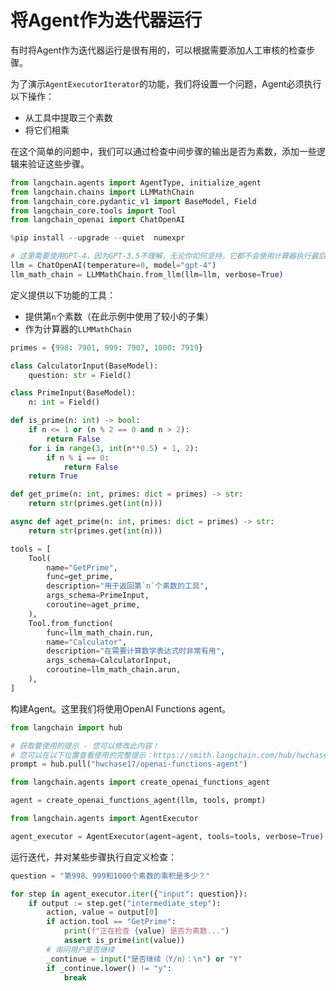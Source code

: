 # 将Agent作为迭代器运行

有时将Agent作为迭代器运行是很有用的，可以根据需要添加人工审核的检查步骤。

为了演示`AgentExecutorIterator`的功能，我们将设置一个问题，Agent必须执行以下操作：

- 从工具中提取三个素数
- 将它们相乘

在这个简单的问题中，我们可以通过检查中间步骤的输出是否为素数，添加一些逻辑来验证这些步骤。


```python
from langchain.agents import AgentType, initialize_agent
from langchain.chains import LLMMathChain
from langchain_core.pydantic_v1 import BaseModel, Field
from langchain_core.tools import Tool
from langchain_openai import ChatOpenAI
```

```python
%pip install --upgrade --quiet  numexpr
```

```python
# 这里需要使用GPT-4，因为GPT-3.5不理解，无论你如何坚持，它都不会使用计算器执行最后的计算
llm = ChatOpenAI(temperature=0, model="gpt-4")
llm_math_chain = LLMMathChain.from_llm(llm=llm, verbose=True)
```

定义提供以下功能的工具：

- 提供第`n`个素数（在此示例中使用了较小的子集）
- 作为计算器的`LLMMathChain`

```python
primes = {998: 7901, 999: 7907, 1000: 7919}

class CalculatorInput(BaseModel):
    question: str = Field()

class PrimeInput(BaseModel):
    n: int = Field()

def is_prime(n: int) -> bool:
    if n <= 1 or (n % 2 == 0 and n > 2):
        return False
    for i in range(3, int(n**0.5) + 1, 2):
        if n % i == 0:
            return False
    return True

def get_prime(n: int, primes: dict = primes) -> str:
    return str(primes.get(int(n)))

async def aget_prime(n: int, primes: dict = primes) -> str:
    return str(primes.get(int(n)))

tools = [
    Tool(
        name="GetPrime",
        func=get_prime,
        description="用于返回第`n`个素数的工具",
        args_schema=PrimeInput,
        coroutine=aget_prime,
    ),
    Tool.from_function(
        func=llm_math_chain.run,
        name="Calculator",
        description="在需要计算数学表达式时非常有用",
        args_schema=CalculatorInput,
        coroutine=llm_math_chain.arun,
    ),
]
```

构建Agent。这里我们将使用OpenAI Functions agent。

```python
from langchain import hub

# 获取要使用的提示 - 您可以修改此内容！
# 您可以在以下位置查看使用的完整提示：https://smith.langchain.com/hub/hwchase17/openai-functions-agent
prompt = hub.pull("hwchase17/openai-functions-agent")
```

```python
from langchain.agents import create_openai_functions_agent

agent = create_openai_functions_agent(llm, tools, prompt)
```

```python
from langchain.agents import AgentExecutor

agent_executor = AgentExecutor(agent=agent, tools=tools, verbose=True)
```

运行迭代，并对某些步骤执行自定义检查：

```python
question = "第998、999和1000个素数的乘积是多少？"

for step in agent_executor.iter({"input": question}):
    if output := step.get("intermediate_step"):
        action, value = output[0]
        if action.tool == "GetPrime":
            print(f"正在检查 {value} 是否为素数...")
            assert is_prime(int(value))
        # 询问用户是否继续
        _continue = input("是否继续（Y/n）：\n") or "Y"
        if _continue.lower() != "y":
            break
```

```python

```
